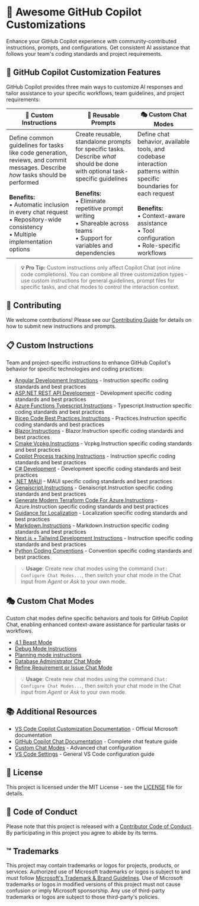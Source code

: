 # 🤖 Awesome GitHub Copilot Customizations

Enhance your GitHub Copilot experience with community-contributed instructions, prompts, and configurations. Get consistent AI assistance that follows your team's coding standards and project requirements.

## 🎯 GitHub Copilot Customization Features

GitHub Copilot provides three main ways to customize AI responses and tailor assistance to your specific workflows, team guidelines, and project requirements:

| **🔧 Custom Instructions** | **📝 Reusable Prompts** | **🎭 Custom Chat Modes** |
| --- | --- | --- |
| Define common guidelines for tasks like code generation, reviews, and commit messages. Describe *how* tasks should be performed<br><br>**Benefits:**<br>• Automatic inclusion in every chat request<br>• Repository-wide consistency<br>• Multiple implementation options | Create reusable, standalone prompts for specific tasks. Describe *what* should be done with optional task-specific guidelines<br><br>**Benefits:**<br>• Eliminate repetitive prompt writing<br>• Shareable across teams<br>• Support for variables and dependencies | Define chat behavior, available tools, and codebase interaction patterns within specific boundaries for each request<br><br>**Benefits:**<br>• Context-aware assistance<br>• Tool configuration<br>• Role-specific workflows |

> **💡 Pro Tip:** Custom instructions only affect Copilot Chat (not inline code completions). You can combine all three customization types - use custom instructions for general guidelines, prompt files for specific tasks, and chat modes to control the interaction context.


## 📝 Contributing

We welcome contributions! Please see our [Contributing Guide](./CONTRIBUTING.md) for details on how to submit new instructions and prompts.

## 📋 Custom Instructions

Team and project-specific instructions to enhance GitHub Copilot's behavior for specific technologies and coding practices:

- [Angular Development Instructions](instructions/angular.instructions.md) - Instruction specific coding standards and best practices
- [ASP.NET REST API Development](instructions/aspnet-rest-apis.instructions.md) - Development specific coding standards and best practices
- [Azure Functions Typescript.Instructions](instructions/azure-functions-typescript.instructions.md) - Typescript.Instruction specific coding standards and best practices
- [Bicep Code Best Practices.Instructions](instructions/bicep-code-best-practices.instructions.md) - Practices.Instruction specific coding standards and best practices
- [Blazor.Instructions](instructions/blazor.instructions.md) - Blazor.Instruction specific coding standards and best practices
- [Cmake Vcpkg.Instructions](instructions/cmake-vcpkg.instructions.md) - Vcpkg.Instruction specific coding standards and best practices
- [Copilot Process tracking Instructions](instructions/copilot-thought-logging.instructions.md) - Instruction specific coding standards and best practices
- [C# Development](instructions/csharp.instructions.md) - Development specific coding standards and best practices
- [.NET MAUI](instructions/dotnet-maui.instructions.md) - MAUI specific coding standards and best practices
- [Genaiscript.Instructions](instructions/genaiscript.instructions.md) - Genaiscript.Instruction specific coding standards and best practices
- [Generate Modern Terraform Code For Azure.Instructions](instructions/generate-modern-terraform-code-for-azure.instructions.md) - Azure.Instruction specific coding standards and best practices
- [Guidance for Localization](instructions/localization.instructions.md) - Localization specific coding standards and best practices
- [Markdown.Instructions](instructions/markdown.instructions.md) - Markdown.Instruction specific coding standards and best practices
- [Next.js + Tailwind Development Instructions](instructions/nextjs-tailwind.instructions.md) - Instruction specific coding standards and best practices
- [Python Coding Conventions](instructions/python.instructions.md) - Convention specific coding standards and best practices


> 💡 **Usage**: Create new chat modes using the command `Chat: Configure Chat Modes...`, then switch your chat mode in the Chat input from _Agent_ or _Ask_ to your own mode.

## 🎭 Custom Chat Modes

Custom chat modes define specific behaviors and tools for GitHub Copilot Chat, enabling enhanced context-aware assistance for particular tasks or workflows.

- [4.1 Beast Mode](chatmodes/4.1-beast.chatmode.md)
- [Debug Mode Instructions](chatmodes/debug.chatmode.md)
- [Planning mode instructions](chatmodes/planner.chatmode.md)
- [Database Administrator Chat Mode](chatmodes/postgresql-dba.chatmode.md)
- [Refine Requirement or Issue Chat Mode](chatmodes/refine-issue.chatmode.md)

> 💡 **Usage**: Create new chat modes using the command `Chat: Configure Chat Modes...`, then switch your chat mode in the Chat input from _Agent_ or _Ask_ to your own mode.

## 📚 Additional Resources

- [VS Code Copilot Customization Documentation](https://code.visualstudio.com/docs/copilot/copilot-customization) - Official Microsoft documentation
- [GitHub Copilot Chat Documentation](https://code.visualstudio.com/docs/copilot/chat/copilot-chat) - Complete chat feature guide
- [Custom Chat Modes](https://code.visualstudio.com/docs/copilot/chat/chat-modes) - Advanced chat configuration
- [VS Code Settings](https://code.visualstudio.com/docs/getstarted/settings) - General VS Code configuration guide


## 📄 License

This project is licensed under the MIT License - see the [LICENSE](LICENSE) file for details.

## 🤝 Code of Conduct

Please note that this project is released with a [Contributor Code of Conduct](CODE_OF_CONDUCT.md). By participating in this project you agree to abide by its terms.

## ™️ Trademarks

This project may contain trademarks or logos for projects, products, or services. Authorized use of Microsoft 
trademarks or logos is subject to and must follow 
[Microsoft's Trademark & Brand Guidelines](https://www.microsoft.com/en-us/legal/intellectualproperty/trademarks/usage/general).
Use of Microsoft trademarks or logos in modified versions of this project must not cause confusion or imply Microsoft sponsorship.
Any use of third-party trademarks or logos are subject to those third-party's policies.
